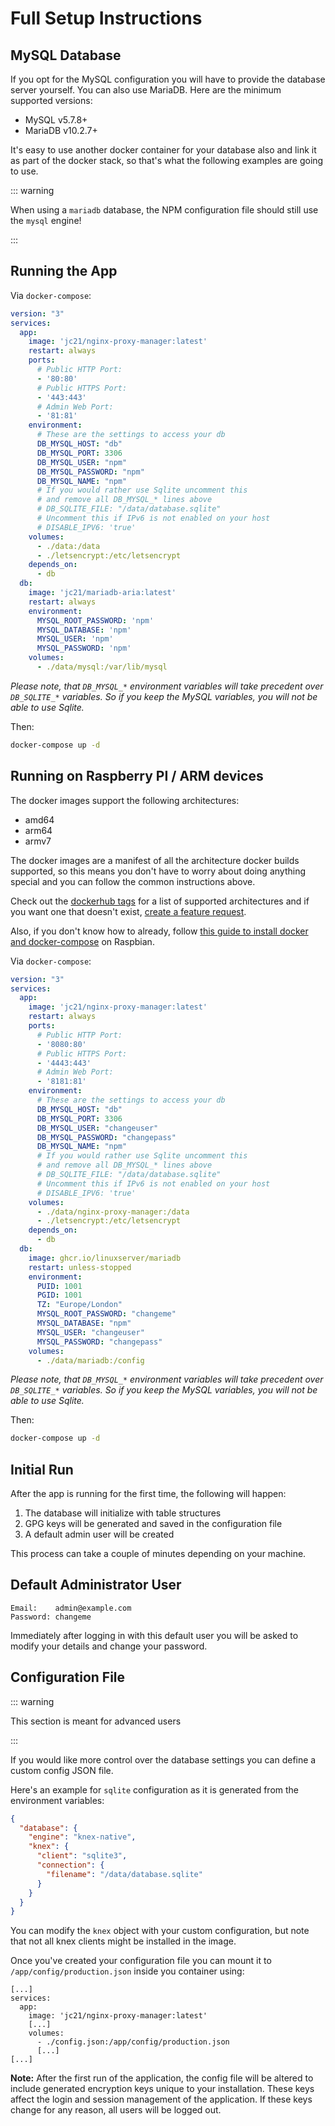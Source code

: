 # Full Setup Instructions

## MySQL Database

If you opt for the MySQL configuration you will have to provide the database server yourself. You can also use MariaDB. Here are the minimum supported versions:

- MySQL v5.7.8+
- MariaDB v10.2.7+

It's easy to use another docker container for your database also and link it as part of the docker stack, so that's what the following examples
are going to use.

::: warning

When using a `mariadb` database, the NPM configuration file should still use the `mysql` engine!

:::

## Running the App

Via `docker-compose`:

```yml
version: "3"
services:
  app:
    image: 'jc21/nginx-proxy-manager:latest'
    restart: always
    ports:
      # Public HTTP Port:
      - '80:80'
      # Public HTTPS Port:
      - '443:443'
      # Admin Web Port:
      - '81:81'
    environment:
      # These are the settings to access your db
      DB_MYSQL_HOST: "db"
      DB_MYSQL_PORT: 3306
      DB_MYSQL_USER: "npm"
      DB_MYSQL_PASSWORD: "npm"
      DB_MYSQL_NAME: "npm"
      # If you would rather use Sqlite uncomment this
      # and remove all DB_MYSQL_* lines above
      # DB_SQLITE_FILE: "/data/database.sqlite"
      # Uncomment this if IPv6 is not enabled on your host
      # DISABLE_IPV6: 'true'
    volumes:
      - ./data:/data
      - ./letsencrypt:/etc/letsencrypt
    depends_on:
      - db
  db:
    image: 'jc21/mariadb-aria:latest'
    restart: always
    environment:
      MYSQL_ROOT_PASSWORD: 'npm'
      MYSQL_DATABASE: 'npm'
      MYSQL_USER: 'npm'
      MYSQL_PASSWORD: 'npm'
    volumes:
      - ./data/mysql:/var/lib/mysql
```

_Please note, that `DB_MYSQL_*` environment variables will take precedent over `DB_SQLITE_*` variables. So if you keep the MySQL variables, you will not be able to use Sqlite._

Then:

```bash
docker-compose up -d
```

## Running on Raspberry PI / ARM devices

The docker images support the following architectures:
- amd64
- arm64
- armv7

The docker images are a manifest of all the architecture docker builds supported, so this means
you don't have to worry about doing anything special and you can follow the common instructions above.

Check out the [dockerhub tags](https://hub.docker.com/r/jc21/nginx-proxy-manager/tags)
for a list of supported architectures and if you want one that doesn't exist,
[create a feature request](https://github.com/jc21/nginx-proxy-manager/issues/new?assignees=&labels=enhancement&template=feature_request.md&title=).

Also, if you don't know how to already, follow [this guide to install docker and docker-compose](https://manre-universe.net/how-to-run-docker-and-docker-compose-on-raspbian/)
on Raspbian.

Via `docker-compose`:

```yml
version: "3"
services:
  app:
    image: 'jc21/nginx-proxy-manager:latest'
    restart: always
    ports:
      # Public HTTP Port:
      - '8080:80'
      # Public HTTPS Port:
      - '4443:443'
      # Admin Web Port:
      - '8181:81'
    environment:
      # These are the settings to access your db
      DB_MYSQL_HOST: "db"
      DB_MYSQL_PORT: 3306
      DB_MYSQL_USER: "changeuser"
      DB_MYSQL_PASSWORD: "changepass"
      DB_MYSQL_NAME: "npm"
      # If you would rather use Sqlite uncomment this
      # and remove all DB_MYSQL_* lines above
      # DB_SQLITE_FILE: "/data/database.sqlite"
      # Uncomment this if IPv6 is not enabled on your host
      # DISABLE_IPV6: 'true'
    volumes:
      - ./data/nginx-proxy-manager:/data
      - ./letsencrypt:/etc/letsencrypt
    depends_on:
      - db
  db:
    image: ghcr.io/linuxserver/mariadb
    restart: unless-stopped
    environment:
      PUID: 1001
      PGID: 1001
      TZ: "Europe/London"
      MYSQL_ROOT_PASSWORD: "changeme"
      MYSQL_DATABASE: "npm"
      MYSQL_USER: "changeuser"
      MYSQL_PASSWORD: "changepass"
    volumes:
      - ./data/mariadb:/config
```

_Please note, that `DB_MYSQL_*` environment variables will take precedent over `DB_SQLITE_*` variables. So if you keep the MySQL variables, you will not be able to use Sqlite._

Then:

```bash
docker-compose up -d
```


## Initial Run

After the app is running for the first time, the following will happen:

1. The database will initialize with table structures
2. GPG keys will be generated and saved in the configuration file
3. A default admin user will be created

This process can take a couple of minutes depending on your machine.


## Default Administrator User

```
Email:    admin@example.com
Password: changeme
```

Immediately after logging in with this default user you will be asked to modify your details and change your password.

## Configuration File

::: warning

This section is meant for advanced users

:::

If you would like more control over the database settings you can define a custom config JSON file.


Here's an example for `sqlite` configuration as it is generated from the environment variables:

```json
{
  "database": {
    "engine": "knex-native",
    "knex": {
      "client": "sqlite3",
      "connection": {
        "filename": "/data/database.sqlite"
      }
    }
  }
}
```

You can modify the `knex` object with your custom configuration, but note that not all knex clients might be installed in the image.

Once you've created your configuration file you can mount it to `/app/config/production.json` inside you container using:

```
[...]
services:
  app:
    image: 'jc21/nginx-proxy-manager:latest'
    [...]
    volumes:
      - ./config.json:/app/config/production.json
      [...]
[...]
```

**Note:** After the first run of the application, the config file will be altered to include generated encryption keys unique to your installation.
These keys affect the login and session management of the application. If these keys change for any reason, all users will be logged out.
